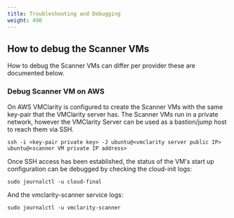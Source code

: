 ```yaml
---
title: Troubleshooting and Debugging
weight: 490
---
```


## How to debug the Scanner VMs

How to debug the Scanner VMs can differ per provider these are documented
below.

### Debug Scanner VM on AWS

On AWS VMClarity is configured to create the Scanner VMs with the same key-pair
that the VMClarity server has. The Scanner VMs run in a private network,
however the VMClarity Server can be used as a bastion/jump host to reach them
via SSH.

```
ssh -i <key-pair private key> -J ubuntu@<vmclarity server public IP> ubuntu@<scanner VM private IP address>
```

Once SSH access has been established, the status of the VM's start up
configuration can be debugged by checking the cloud-init logs:

```
sudo journalctl -u cloud-final
```

And the vmclarity-scanner service logs:

```
sudo journalctl -u vmclarity-scanner
```

